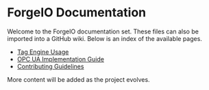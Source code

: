 # ForgeIO Documentation

Welcome to the ForgeIO documentation set. These files can also be imported into a GitHub wiki. Below is an index of the available pages.

- [Tag Engine Usage](Tag-Engine-Usage.md)
- [OPC UA Implementation Guide](OPC-UA-Implementation.md)
- [Contributing Guidelines](Contributing.md)

More content will be added as the project evolves.
